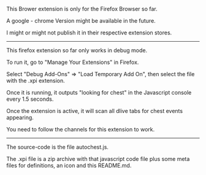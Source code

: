 This Brower extension is only for the Firefox Browser so far.

A google - chrome Version might be available in the future.

I might or might not publish it in their respective extension stores.

-----------------------------------------------------------------------------------------

This firefox extension so far only works in debug mode.

To run it, go to "Manage Your Extensions" in Firefox.

Select "Debug Add-Ons" => "Load Temporary Add On", then select the file with the .xpi extension.

Once it is running, it outputs "looking for chest" in the Javascript console every 1.5 seconds.

Once the extension is active, it will scan all dlive tabs for chest events appearing.

You need to follow the channels for this extension to work.

-----------------------------------------------------------------------------------------

The source-code is the file autochest.js.

The .xpi file is a zip archive with that javascript code file plus some meta files for definitions, an icon and this README.md.

